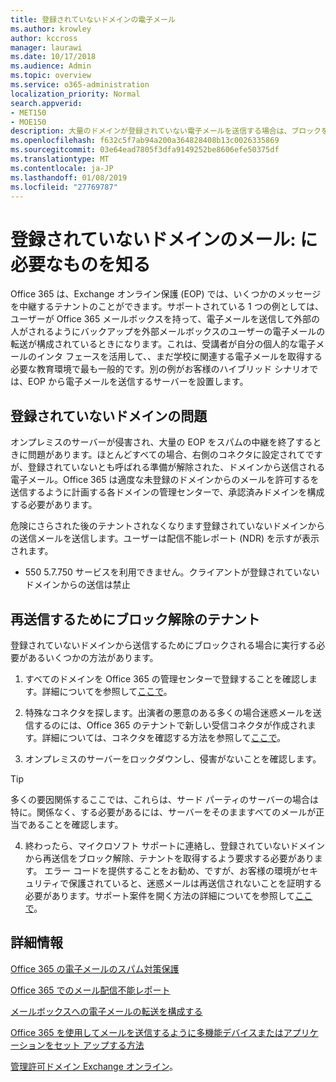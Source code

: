 ```yaml
---
title: 登録されていないドメインの電子メール
ms.author: krowley
author: kccross
manager: laurawi
ms.date: 10/17/2018
ms.audience: Admin
ms.topic: overview
ms.service: o365-administration
localization_priority: Normal
search.appverid:
- MET150
- MOE150
description: 大量のドメインが登録されていない電子メールを送信する場合は、ブロックを取得する電子メールのリスクを実行します。詳細については、この資料を参照してください。
ms.openlocfilehash: f632c5f7ab94a200a364828408b13c0026335869
ms.sourcegitcommit: 03e64ead7805f3dfa9149252be8606efe50375df
ms.translationtype: MT
ms.contentlocale: ja-JP
ms.lasthandoff: 01/08/2019
ms.locfileid: "27769787"
---
```

# <a name="unregistered-domain-email-what-you-need-to-know"></a>登録されていないドメインのメール: に必要なものを知る

Office 365 は、Exchange オンライン保護 (EOP) では、いくつかのメッセージを中継するテナントのことができます。サポートされている 1 つの例としては、ユーザーが Office 365 メールボックスを持って、電子メールを送信して外部の人がされるようにバックアップを外部メールボックスのユーザーの電子メールの転送が構成されているときになります。これは、受講者が自分の個人的な電子メールのインタ フェースを活用して、、まだ学校に関連する電子メールを取得する必要な教育環境で最も一般的です。別の例がお客様のハイブリッド シナリオでは、EOP から電子メールを送信するサーバーを設置します。

## <a name="problems-with-unregistered-domains"></a>登録されていないドメインの問題

オンプレミスのサーバーが侵害され、大量の EOP をスパムの中継を終了するときに問題があります。ほとんどすべての場合、右側のコネクタに設定されてですが、登録されていないとも呼ばれる準備が解除された、ドメインから送信される電子メール。Office 365 は適度な未登録のドメインからのメールを許可するを送信するように計画する各ドメインの管理センターで、承認済みドメインを構成する必要があります。

危険にさらされた後のテナントされなくなります登録されていないドメインからの送信メールを送信します。ユーザーは配信不能レポート (NDR) を示すが表示されます。

- 550 5.7.750 サービスを利用できません。クライアントが登録されていないドメインからの送信は禁止

## <a name="unblocking-tenant-in-order-to-send-again"></a>再送信するためにブロック解除のテナント

登録されていないドメインから送信するためにブロックされる場合に実行する必要があるいくつかの方法があります。

1. すべてのドメインを Office 365 の管理センターで登録することを確認します。詳細についてを参照して[ここで](https://docs.microsoft.com/en-us/exchange/mail-flow-best-practices/manage-accepted-domains/manage-accepted-domains)。

2. 特殊なコネクタを探します。出演者の悪意のある多くの場合迷惑メールを送信するのには、Office 365 のテナントで新しい受信コネクタが作成されます。詳細については、コネクタを確認する方法を参照して[ここで](https://docs.microsoft.com/en-us/powershell/module/exchange/mail-flow/get-inboundconnector?view=exchange-ps)。 

3. オンプレミスのサーバーをロックダウンし、侵害がないことを確認します。

> [!TIP]
> 多くの要因関係するここでは、これらは、サード パーティのサーバーの場合は特に。関係なく、する必要があるには、サーバーをそのまますべてのメールが正当であることを確認します。

4. 終わったら、マイクロソフト サポートに連絡し、登録されていないドメインから再送信をブロック解除、テナントを取得するよう要求する必要があります。 エラー コードを提供することをお勧め、ですが、お客様の環境がセキュリティで保護されていると、迷惑メールは再送信されないことを証明する必要があります。サポート案件を開く方法の詳細についてを参照して[ここで](https://support.office.com/en-us/article/Contact-support-for-business-products-Admin-Help-32a17ca7-6fa0-4870-8a8d-e25ba4ccfd4b#ID0EAADAAA=online)。
  
## <a name="for-more-information"></a>詳細情報

[Office 365 の電子メールのスパム対策保護](anti-spam-protection.md)

[Office 365 でのメール配信不能レポート](https://support.office.com/article/email-non-delivery-reports-in-office-365-51daa6b9-2e35-49c4-a0c9-df85bf8533c3)

[メールボックスへの電子メールの転送を構成する](https://docs.microsoft.com/en-us/exchange/recipients-in-exchange-online/manage-user-mailboxes/configure-email-forwarding)

[Office 365 を使用してメールを送信するように多機能デバイスまたはアプリケーションをセット アップする方法](https://support.office.com/en-us/article/How-to-set-up-a-multifunction-device-or-application-to-send-email-using-Office-365-69f58e99-c550-4274-ad18-c805d654b4c4)

[管理許可ドメイン Exchange オンライン](https://docs.microsoft.com/en-us/exchange/mail-flow-best-practices/manage-accepted-domains/manage-accepted-domains)。
